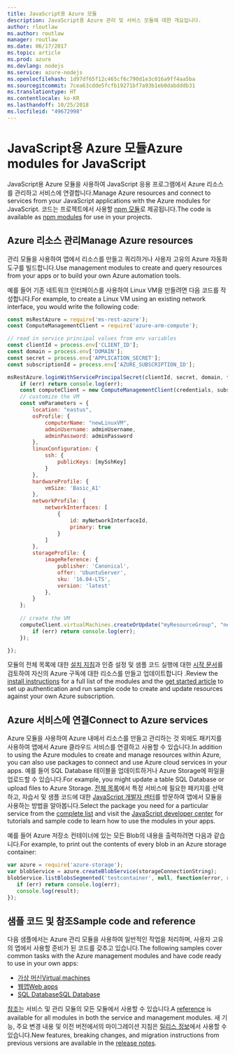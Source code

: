 ```yaml
---
title: JavaScript용 Azure 모듈
description: JavaScript용 Azure 관리 및 서비스 모듈에 대한 개요입니다.
author: rloutlaw
ms.author: routlaw
manager: routlaw
ms.date: 06/17/2017
ms.topic: article
ms.prod: azure
ms.devlang: nodejs
ms.service: azure-nodejs
ms.openlocfilehash: 1d97df65f12c465cf6c790d1e3c016a9ff4aa5ba
ms.sourcegitcommit: 7cea63cdde5fcfb19271bf7a93b1eb0dabdddb31
ms.translationtype: HT
ms.contentlocale: ko-KR
ms.lasthandoff: 10/25/2018
ms.locfileid: "49672998"
---
```

# <a name="azure-modules-for-javascript"></a><span data-ttu-id="55d8c-103">JavaScript용 Azure 모듈</span><span class="sxs-lookup"><span data-stu-id="55d8c-103">Azure modules for JavaScript</span></span>

<span data-ttu-id="55d8c-104">JavaScript용 Azure 모듈을 사용하여 JavaScript 응용 프로그램에서 Azure 리소스를 관리하고 서비스에 연결합니다.</span><span class="sxs-lookup"><span data-stu-id="55d8c-104">Manage Azure resources and connect to services from your JavaScript applications with the Azure modules for JavaScript.</span></span> <span data-ttu-id="55d8c-105">코드는 프로젝트에서 사용할 [npm 모듈](node-sdk-azure-install.md)로 제공됩니다.</span><span class="sxs-lookup"><span data-stu-id="55d8c-105">The code is available as [npm modules](node-sdk-azure-install.md) for use in your projects.</span></span> 

## <a name="manage-azure-resources"></a><span data-ttu-id="55d8c-106">Azure 리소스 관리</span><span class="sxs-lookup"><span data-stu-id="55d8c-106">Manage Azure resources</span></span>

<span data-ttu-id="55d8c-107">관리 모듈을 사용하여 앱에서 리소스를 만들고 쿼리하거나 사용자 고유의 Azure 자동화 도구를 빌드합니다.</span><span class="sxs-lookup"><span data-stu-id="55d8c-107">Use management modules to create and query resources from your apps or to build your own Azure automation tools.</span></span> 

<span data-ttu-id="55d8c-108">예를 들어 기존 네트워크 인터페이스를 사용하여 Linux VM을 만들려면 다음 코드를 작성합니다.</span><span class="sxs-lookup"><span data-stu-id="55d8c-108">For example, to create a Linux VM using an existing network interface, you would write the following code:</span></span>

```javascript
const msRestAzure = require('ms-rest-azure');
const ComputeManagementClient = require('azure-arm-compute');

// read in service principal values from env variables
const clientId = process.env['CLIENT_ID'];
const domain = process.env['DOMAIN'];
const secret = process.env['APPLICATION_SECRET'];
const subscriptionId = process.env['AZURE_SUBSCRIPTION_ID'];

msRestAzure.loginWithServicePrincipalSecret(clientId, secret, domain, function (err, credentials, subscriptions) {
    if (err) return console.log(err);
    const computeClient = new ComputeManagementClient(credentials, subscriptionId);
    // customize the VM 
    const vmParameters = {
        location: "eastus",
        osProfile: {
            computerName: "newLinuxVM",
            adminUsername: adminUsername,
            adminPassword: adminPassword
        },
        linuxConfiguration: {
            ssh: {
                publicKeys: [mySshKey]
            }
        },
        hardwareProfile: {
            vmSize: 'Basic_A1'
        },
        networkProfile: {
            networkInterfaces: [
                {
                    id: myNetworkInterfaceId,
                    primary: true
                }
            ]
        },
        storageProfile: {
            imageReference: {
                publisher: 'Canonical',
                offer: 'UbuntuServer',
                sku: '16.04-LTS',
                version: 'latest'
            },
        }
    };
 
    // create the VM
    computeClient.virtualMachines.createOrUpdate("myResourceGroup", "newLinuxVM", vmParameters, function (err, data) {
        if (err) return console.log(err);
    });

});
```

<span data-ttu-id="55d8c-109">모듈의 전체 목록에 대한 [설치 지침](node-sdk-azure-install.md)과 인증 설정 및 샘플 코드 실행에 대한 [시작 문서](node-sdk-azure-get-started.md)를 검토하여 자신의 Azure 구독에 대한 리소스를 만들고 업데이트합니다 .</span><span class="sxs-lookup"><span data-stu-id="55d8c-109">Review the [install instructions](node-sdk-azure-install.md) for a full list of the modules and the [get started article](node-sdk-azure-get-started.md) to set up authentication and run sample code to create and update resources against your own Azure subscription.</span></span> 

## <a name="connect-to-azure-services"></a><span data-ttu-id="55d8c-110">Azure 서비스에 연결</span><span class="sxs-lookup"><span data-stu-id="55d8c-110">Connect to Azure services</span></span>

<span data-ttu-id="55d8c-111">Azure 모듈을 사용하여 Azure 내에서 리소스를 만들고 관리하는 것 외에도 패키지를 사용하여 앱에서 Azure 클라우드 서비스를 연결하고 사용할 수 있습니다.</span><span class="sxs-lookup"><span data-stu-id="55d8c-111">In addition to using the Azure modules to create and manage resources within Azure, you can also use packages to connect and use Azure cloud services in your apps.</span></span> <span data-ttu-id="55d8c-112">예를 들어 SQL Database 테이블을 업데이트하거나 Azure Storage에 파일을 업로드할 수 있습니다.</span><span class="sxs-lookup"><span data-stu-id="55d8c-112">For example, you might update a table SQL Database or upload files to Azure Storage.</span></span> <span data-ttu-id="55d8c-113">[전체 목록](node-sdk-azure-install.md)에서 특정 서비스에 필요한 패키지를 선택하고, 자습서 및 샘플 코드에 대한 [JavaScript 개발자 센터](https://azure.microsoft.com/develop/nodejs/)를 방문하여 앱에서 모듈을 사용하는 방법을 알아봅니다.</span><span class="sxs-lookup"><span data-stu-id="55d8c-113">Select the package you need for a particular service from the [complete list](node-sdk-azure-install.md) and visit the [JavaScript developer center](https://azure.microsoft.com/develop/nodejs/) for tutorials and sample code to learn how to use the modules in your apps.</span></span>

<span data-ttu-id="55d8c-114">예를 들어 Azure 저장소 컨테이너에 있는 모든 Blob의 내용을 출력하려면 다음과 같습니다.</span><span class="sxs-lookup"><span data-stu-id="55d8c-114">For example, to print out the contents of every blob in an Azure storage container:</span></span>

```javascript
var azure = require('azure-storage');
var blobService = azure.createBlobService(storageConnectionString);
blobService.listBlobsSegmented('testcontainer', null, function(error, result, response) {
   if (err) return console.log(err);
   console.log(result);
});
```

## <a name="sample-code-and-reference"></a><span data-ttu-id="55d8c-115">샘플 코드 및 참조</span><span class="sxs-lookup"><span data-stu-id="55d8c-115">Sample code and reference</span></span>

<span data-ttu-id="55d8c-116">다음 샘플에서는 Azure 관리 모듈을 사용하여 일반적인 작업을 처리하며, 사용자 고유의 앱에서 사용할 준비가 된 코드를 갖추고 있습니다.</span><span class="sxs-lookup"><span data-stu-id="55d8c-116">The following samples cover common tasks with the Azure management modules and have code ready to use in your own apps:</span></span>

- [<span data-ttu-id="55d8c-117">가상 머신</span><span class="sxs-lookup"><span data-stu-id="55d8c-117">Virtual machines</span></span>](node-samples-services-compute.md)
- [<span data-ttu-id="55d8c-118">웹앱</span><span class="sxs-lookup"><span data-stu-id="55d8c-118">Web apps</span></span>](node-samples-services-web-and-mobile.md)
- [<span data-ttu-id="55d8c-119">SQL Database</span><span class="sxs-lookup"><span data-stu-id="55d8c-119">SQL Database</span></span>](node-samples-services-database.md)
   
<span data-ttu-id="55d8c-120">[참조](https://docs.microsoft.com/javascript/api)는 서비스 및 관리 모듈의 모든 모듈에서 사용할 수 있습니다.</span><span class="sxs-lookup"><span data-stu-id="55d8c-120">A [reference](https://docs.microsoft.com/javascript/api) is available for all modules in both the service and management modules.</span></span> <span data-ttu-id="55d8c-121">새 기능, 주요 변경 내용 및 이전 버전에서의 마이그레이션 지침은 [릴리스 정보](https://github.com/Azure/azure-sdk-for-node/releases)에서 사용할 수 있습니다.</span><span class="sxs-lookup"><span data-stu-id="55d8c-121">New features, breaking changes, and migration instructions from previous versions are available in the [release notes](https://github.com/Azure/azure-sdk-for-node/releases).</span></span>